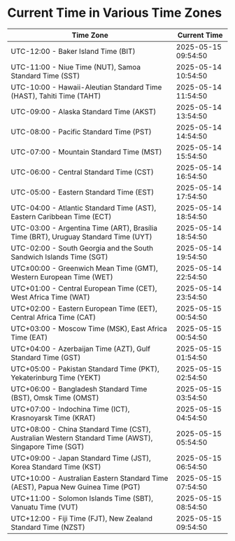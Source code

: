 # Current Time in Various Time Zones

| Time Zone | Current Time |
|-----------|--------------|
| UTC-12:00 - Baker Island Time (BIT) | 2025-05-15 09:54:50 |
| UTC-11:00 - Niue Time (NUT), Samoa Standard Time (SST) | 2025-05-14 10:54:50 |
| UTC-10:00 - Hawaii-Aleutian Standard Time (HAST), Tahiti Time (TAHT) | 2025-05-14 11:54:50 |
| UTC-09:00 - Alaska Standard Time (AKST) | 2025-05-14 13:54:50 |
| UTC-08:00 - Pacific Standard Time (PST) | 2025-05-14 14:54:50 |
| UTC-07:00 - Mountain Standard Time (MST) | 2025-05-14 15:54:50 |
| UTC-06:00 - Central Standard Time (CST) | 2025-05-14 16:54:50 |
| UTC-05:00 - Eastern Standard Time (EST) | 2025-05-14 17:54:50 |
| UTC-04:00 - Atlantic Standard Time (AST), Eastern Caribbean Time (ECT) | 2025-05-14 18:54:50 |
| UTC-03:00 - Argentina Time (ART), Brasília Time (BRT), Uruguay Standard Time (UYT) | 2025-05-14 18:54:50 |
| UTC-02:00 - South Georgia and the South Sandwich Islands Time (SGT) | 2025-05-14 19:54:50 |
| UTC±00:00 - Greenwich Mean Time (GMT), Western European Time (WET) | 2025-05-14 22:54:50 |
| UTC+01:00 - Central European Time (CET), West Africa Time (WAT) | 2025-05-14 23:54:50 |
| UTC+02:00 - Eastern European Time (EET), Central Africa Time (CAT) | 2025-05-15 00:54:50 |
| UTC+03:00 - Moscow Time (MSK), East Africa Time (EAT) | 2025-05-15 00:54:50 |
| UTC+04:00 - Azerbaijan Time (AZT), Gulf Standard Time (GST) | 2025-05-15 01:54:50 |
| UTC+05:00 - Pakistan Standard Time (PKT), Yekaterinburg Time (YEKT) | 2025-05-15 02:54:50 |
| UTC+06:00 - Bangladesh Standard Time (BST), Omsk Time (OMST) | 2025-05-15 03:54:50 |
| UTC+07:00 - Indochina Time (ICT), Krasnoyarsk Time (KRAT) | 2025-05-15 04:54:50 |
| UTC+08:00 - China Standard Time (CST), Australian Western Standard Time (AWST), Singapore Time (SGT) | 2025-05-15 05:54:50 |
| UTC+09:00 - Japan Standard Time (JST), Korea Standard Time (KST) | 2025-05-15 06:54:50 |
| UTC+10:00 - Australian Eastern Standard Time (AEST), Papua New Guinea Time (PGT) | 2025-05-15 07:54:50 |
| UTC+11:00 - Solomon Islands Time (SBT), Vanuatu Time (VUT) | 2025-05-15 08:54:50 |
| UTC+12:00 - Fiji Time (FJT), New Zealand Standard Time (NZST) | 2025-05-15 09:54:50 |
